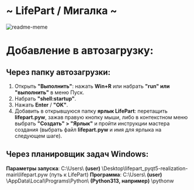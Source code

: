 # ~ LifePart / Мигалка ~

![readme-meme](https://github.com/user-attachments/assets/9f632797-12a9-4f13-98a4-ab96896c9dda)

# Добавление в автозагрузку:

## Через папку автозагрузки:
1. Открыть **"Выполнить"**: нажать **Win+R** или набрать **"run" или "выполнить"** в меню Пуск.
2. Набрать **"shell:startup"**.
3. Нажать **Enter** / **"ОK"**.
4. Добавить в открывшуюся папку **ярлык LifePart**: перетащить **lifepart.pyw**, зажав правую кнопку мыши, либо в контекстном меню выбрать **"Создать" > "Ярлык"** и пройти инструкции мастера создания (выбрать файл **lifepart.pyw** и имя для ярлыка на следующем шаге).

## Через планировщик задач Windows:
**Параметры запуска**:  C:\Users\ **(user)** \Desktop\lifepart_pyqt5-realization-main\lifepart.pyw  (путь к LifePart)
**Программа**:          C:\Users\ **(user)** \AppData\Local\Programs\Python\ **(Python313, например)** \pythonw
